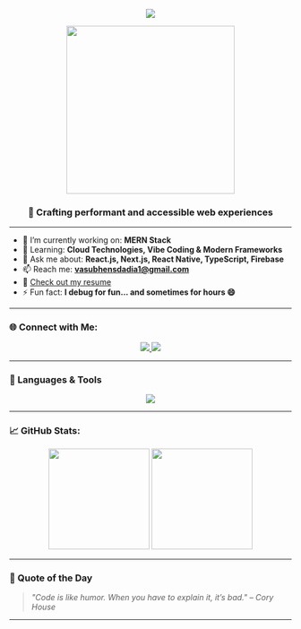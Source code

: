 <p align="center">
  <img src="https://readme-typing-svg.herokuapp.com/?lines=Hi+👋+I'm+Vasu+Bhensdadia;Frontend+Developer;React+%7C+Next.js+%7C+Firebase+%7C+MERN+Stack&center=true&width=500&height=45&color=58A6FF&size=22">
</p>

<p align="center">
  <img src="https://media.giphy.com/media/qgQUggAC3Pfv687qPC/giphy.gif" width="300" />
</p>

<h3 align="center">🚀 Crafting performant and accessible web experiences</h3>

---

- 🔭 I’m currently working on: **MERN Stack**
- 🌱 Learning: **Cloud Technologies, Vibe Coding & Modern Frameworks**
- 💬 Ask me about: **React.js, Next.js, React Native, TypeScript, Firebase**
- 📫 Reach me: **vasubhensdadia1@gmail.com**
- 📄 [Check out my resume](https://drive.google.com/file/d/15ZFinQyFNP4tKcmgBa8cvmsVl055OyII/view?usp=sharing)
- ⚡ Fun fact: **I debug for fun... and sometimes for hours 😄**

---

### 🌐 Connect with Me:
<p align="center">
  <a href="https://linkedin.com/in/vasu-bhensdadia-4b7b15220" target="_blank">
    <img src="https://img.shields.io/badge/LinkedIn-blue?logo=linkedin&style=for-the-badge" />
  </a>
  <a href="mailto:vasubhensdadia1@gmail.com">
    <img src="https://img.shields.io/badge/Gmail-red?logo=gmail&style=for-the-badge" />
  </a>
</p>

---

### 🧰 Languages & Tools
<p align="center">
  <img src="https://skillicons.dev/icons?i=react,next,redux,js,ts,nodejs,express,mongodb,firebase,git,github,docker,figma,postman,html,css,sass,tailwind,aws,bash,linux,python,java" />
</p>

---

### 📈 GitHub Stats:
<p align="center">
  <img src="https://github-readme-streak-stats.herokuapp.com/?user=Vasu-Bhensdadiya&theme=tokyonight" height="180"/>
  <img src="https://github-readme-stats.vercel.app/api/top-langs/?username=Vasu-Bhensdadiya&layout=compact&theme=tokyonight" height="180"/>
</p>


---

### 🧠 Quote of the Day
> *"Code is like humor. When you have to explain it, it’s bad." – Cory House*

---

 

